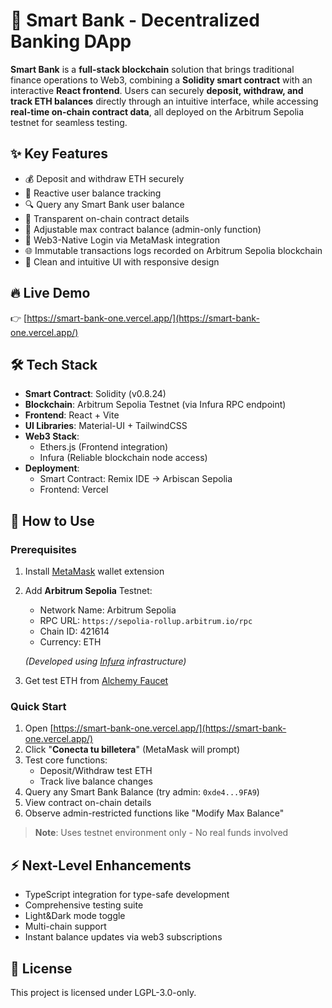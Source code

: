 # 🏦 Smart Bank - Decentralized Banking DApp

**Smart Bank** is a **full-stack blockchain** solution that brings traditional finance operations to Web3, combining a **Solidity smart contract** with an interactive **React frontend**. Users can securely **deposit, withdraw, and track ETH balances** directly through an intuitive interface, while accessing **real-time on-chain contract data**, all deployed on the Arbitrum Sepolia testnet for seamless testing.

## ✨ Key Features

- 💰 Deposit and withdraw ETH securely
- 🔄 Reactive user balance tracking
- 🔍 Query any Smart Bank user balance
- 📜 Transparent on-chain contract details
- 👤 Adjustable max contract balance (admin-only function)
- 🔗 Web3-Native Login via MetaMask integration
- 🌐 Immutable transactions logs recorded on Arbitrum Sepolia blockchain
- 🎨 Clean and intuitive UI with responsive design

## 🔥 Live Demo

👉 [https://smart-bank-one.vercel.app/](https://smart-bank-one.vercel.app/)

<!-- <div style="text-align:center">
  <a href="https://smart-bank-one.vercel.app/" target="_blank">
    <img src="./smart-bank-front/public/ demo.gif" width="400" style="border:1px solid #808080; border-radius:8px"/>
  </a>
</div> -->

## 🛠️ Tech Stack

- **Smart Contract**: Solidity (v0.8.24)
- **Blockchain**: Arbitrum Sepolia Testnet (via Infura RPC endpoint)
- **Frontend**: React + Vite
- **UI Libraries**: Material-UI + TailwindCSS
- **Web3 Stack**:
  - Ethers.js (Frontend integration)
  - Infura (Reliable blockchain node access)
- **Deployment**:
  - Smart Contract: Remix IDE → Arbiscan Sepolia
  - Frontend: Vercel

## 🚀 How to Use

### Prerequisites

1. Install [MetaMask](https://metamask.io/) wallet extension
2. Add **Arbitrum Sepolia** Testnet:

   - Network Name: Arbitrum Sepolia
   - RPC URL: `https://sepolia-rollup.arbitrum.io/rpc`
   - Chain ID: 421614
   - Currency: ETH

   _(Developed using [Infura](https://www.infura.io/) infrastructure)_

3. Get test ETH from [Alchemy Faucet](https://www.alchemy.com/faucets)

### Quick Start

1. Open [https://smart-bank-one.vercel.app/](https://smart-bank-one.vercel.app/)
2. Click "**Conecta tu billetera**" (MetaMask will prompt)
3. Test core functions:
   - Deposit/Withdraw test ETH
   - Track live balance changes
4. Query any Smart Bank Balance (try admin: `0xde4...9FA9`)
5. View contract on-chain details
6. Observe admin-restricted functions like "Modify Max Balance"

> **Note**: Uses testnet environment only - No real funds involved

## ⚡ Next-Level Enhancements

- TypeScript integration for type-safe development
- Comprehensive testing suite
- Light&Dark mode toggle
- Multi-chain support
- Instant balance updates via web3 subscriptions

## 📜 License

This project is licensed under LGPL-3.0-only.
